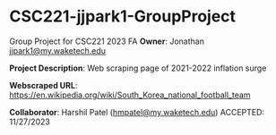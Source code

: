 # CSC221-jjpark1-GroupProject
Group Project for CSC221 2023 FA
__Owner__: Jonathan jjpark1@my.waketech.edu

__Project Description__: Web scraping page of 2021-2022 inflation surge

__Webscraped URL__: https://en.wikipedia.org/wiki/South_Korea_national_football_team

__Collaborator__: Harshil Patel (hmpatel@my.waketech.edu) ACCEPTED: 11/27/2023
